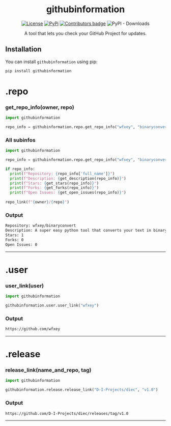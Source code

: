 
<div align="center">
  
# githubinformation

[![License](https://img.shields.io/badge/License-MIT-blue)](https://github.com/wfxey/githubinformation#license)  [![PyPi](https://img.shields.io/badge/PyPi%20Link-FFFF00)](https://pypi.org/project/githubinformation/)  <a href="https://github.com/wfxey/githubinformation/blob/master/CONTRIBUTING.md"><img src="https://img.shields.io/github/contributors-anon/wfxey/githubinformation" alt="Contributors badge" /></a> ![PyPI - Downloads](https://img.shields.io/pypi/dm/githubinformation)

A tool that lets you check your GitHub Project for updates.

</div>

## Installation

You can install `githubinformation` using pip:

```bash
pip install githubinformation
```
# .repo

### get_repo_info(owner, repo)

```python
import githubinformation

repo_info = githubinformation.repo.get_repo_info("wfxey", "binaryconvert")
```

### All subinfos

```python
import githubinformation

repo_info = githubinformation.repo.get_repo_info("wfxey", "binaryconvert")

if repo_info:
  print(f"Repository: {repo_info['full_name']}")
  print(f"Description: {get_description(repo_info)}")
  print(f"Stars: {get_stars(repo_info)}")
  print(f"Forks: {get_forks(repo_info)}")
  print(f"Open Issues: {get_open_issues(repo_info)}")
    
repo_link(f"{owner}/{repo}")
```

### Output 

```bash
Repository: wfxey/binaryconvert
Description: A super easy python tool that converts your text in binary language 8x Bit
Stars: 1
Forks: 0
Open Issues: 0
```
<hr>

# .user

### user_link(user)

```python
import githubinformation

githubinformation.user.user_link("wfxey")
```
### Output
```bash
https://github.com/wfxey
```

<hr>

# .release

### release_link(name_and_repo, tag)

```python
import githubinformation

githubinformation.release.release_link("D-I-Projects/diec", "v1.0")
```
### Output 
```bash
https://github.com/D-I-Projects/diec/releases/tag/v1.0
```

<hr>

